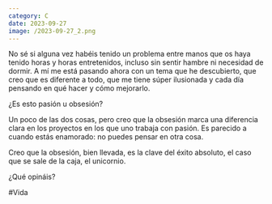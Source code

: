 ```yaml
--- 
category: C 
date: 2023-09-27 
image: /2023-09-27_2.png 
--- 
```


No sé si alguna vez habéis tenido un problema entre manos que os haya tenido horas y horas entretenidos, incluso sin sentir hambre ni necesidad de dormir. A mí me está pasando ahora con un tema que he descubierto, que creo que es diferente a todo, que me tiene súper ilusionada y cada día pensando en qué hacer y cómo mejorarlo.

¿Es esto pasión u obsesión?

Un poco de las dos cosas, pero creo que la obsesión marca una diferencia clara en los proyectos en los que uno trabaja con pasión. Es parecido a cuando estás enamorado: no puedes pensar en otra cosa.

Creo que la obsesión, bien llevada, es la clave del éxito absoluto, el caso que se sale de la caja, el unicornio. 

¿Qué opináis?

#Vida
